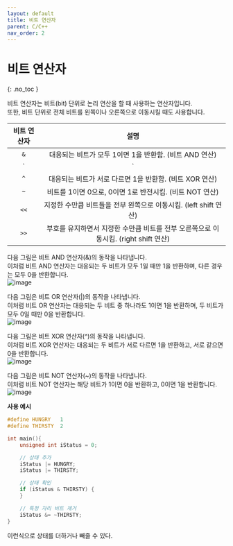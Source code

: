 ```yaml
---
layout: default
title: 비트 연산자
parent: C/C++
nav_order: 2
---
```


# 비트 연산자  
{: .no_toc }

비트 연산자는 비트(bit) 단위로 논리 연산을 할 때 사용하는 연산자입니다.  
또한, 비트 단위로 전체 비트를 왼쪽이나 오른쪽으로 이동시킬 때도 사용합니다.  

|**비트 연산자**|**설명**|
|:---:|:---:|
|`&`|대응되는 비트가 모두 1이면 1을 반환함. (비트 AND 연산)|
|`|`|대응되는 비트 중에서 하나라도 1이면 1을 반환함. (비트 OR 연산)|
|`^`|대응되는 비트가 서로 다르면 1을 반환함. (비트 XOR 연산)|
|`~`|비트를 1이면 0으로, 0이면 1로 반전시킴. (비트 NOT 연산)|
|`<<`|지정한 수만큼 비트들을 전부 왼쪽으로 이동시킴. (left shift 연산)|
|`>>`|부호를 유지하면서 지정한 수만큼 비트를 전부 오른쪽으로 이동시킴. (right shift 연산)|  

다음 그림은 비트 AND 연산자(&)의 동작을 나타냅니다.  
이처럼 비트 AND 연산자는 대응되는 두 비트가 모두 1일 때만 1을 반환하며, 다른 경우는 모두 0을 반환합니다.  
![image](https://www.tcpschool.com/lectures/img_php_bitwise_and.png)  

다음 그림은 비트 OR 연산자(|)의 동작을 나타냅니다.  
이처럼 비트 OR 연산자는 대응되는 두 비트 중 하나라도 1이면 1을 반환하며, 두 비트가 모두 0일 때만 0을 반환합니다.  
![image](https://www.tcpschool.com/lectures/img_php_bitwise_or.png)  

다음 그림은 비트 XOR 연산자(^)의 동작을 나타냅니다.  
이처럼 비트 XOR 연산자는 대응되는 두 비트가 서로 다르면 1을 반환하고, 서로 같으면 0을 반환합니다.  
![image](https://www.tcpschool.com/lectures/img_php_bitwise_xor.png)  

다음 그림은 비트 NOT 연산자(~)의 동작을 나타냅니다.  
이처럼 비트 NOT 연산자는 해당 비트가 1이면 0을 반환하고, 0이면 1을 반환합니다.  
![image](https://www.tcpschool.com/lectures/img_php_bitwise_not.png)  

**사용 예시**  
```C++
#define HUNGRY   1
#define THIRSTY  2

int main(){
    unsigned int iStatus = 0;

    // 상태 추가
	iStatus |= HUNGRY;
	iStatus |= THIRSTY;

    // 상태 확인
	if (iStatus & THIRSTY) {
	}

    // 특정 자리 비트 제거
	iStatus &= ~THIRSTY;
}
```  
이런식으로 상태를 더하거나 빼줄 수 있다.